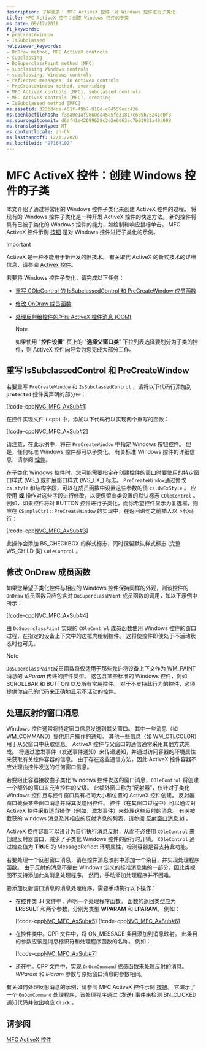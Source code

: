 ```yaml
---
description: 了解更多： MFC ActiveX 控件：对 Windows 控件进行子类化
title: MFC ActiveX 控件：创建 Windows 控件的子类
ms.date: 09/12/2018
f1_keywords:
- precreatewindow
- IsSubclassed
helpviewer_keywords:
- OnDraw method, MFC ActiveX controls
- subclassing
- DoSuperclassPaint method [MFC]
- subclassing Windows controls
- subclassing, Windows controls
- reflected messages, in ActiveX controls
- PreCreateWindow method, overriding
- MFC ActiveX controls [MFC], subclassed controls
- MFC ActiveX controls [MFC], creating
- IsSubclassed method [MFC]
ms.assetid: 3236d4de-401f-49b7-918d-c84559ecc426
ms.openlocfilehash: f3ea0e1af9860ca4585fe31817c689b75241d0f3
ms.sourcegitcommit: d6af41e42699628c3e2e6063ec7b03931a49a098
ms.translationtype: MT
ms.contentlocale: zh-CN
ms.lasthandoff: 12/11/2020
ms.locfileid: "97164102"
---
```

# <a name="mfc-activex-controls-subclassing-a-windows-control"></a>MFC ActiveX 控件：创建 Windows 控件的子类

本文介绍了通过将常用的 Windows 控件子类化来创建 ActiveX 控件的过程。 将现有的 Windows 控件子类化是一种开发 ActiveX 控件的快速方法。 新的控件将具有已被子类化的 Windows 控件的能力，如绘制和响应鼠标单击。 MFC ActiveX 控件示例 [按钮](../overview/visual-cpp-samples.md) 是对 Windows 控件进行子类化的示例。

>[!IMPORTANT]
> ActiveX 是一种不能用于新开发的旧技术。 有关取代 ActiveX 的新式技术的详细信息，请参阅 [Activex 控件](activex-controls.md)。

若要将 Windows 控件子类化，请完成以下任务：

- [重写 COleControl 的 IsSubclassedControl 和 PreCreateWindow 成员函数](#_core_overriding_issubclassedcontrol_and_precreatewindow)

- [修改 OnDraw 成员函数](#_core_modifying_the_ondraw_member_function)

- [处理反射给控件的所有 ActiveX 控件消息 (OCM)](#_core_handling_reflected_window_messages)

   > [!NOTE]
   > 如果使用 "**控件设置**" 页上的 "**选择父窗口类**" 下拉列表选择要划分为子类的控件，则 ActiveX 控件向导会为您完成大部分工作。

## <a name="overriding-issubclassedcontrol-and-precreatewindow"></a><a name="_core_overriding_issubclassedcontrol_and_precreatewindow"></a> 重写 IsSubclassedControl 和 PreCreateWindow

若要重写 `PreCreateWindow` 和 `IsSubclassedControl` ，请将以下代码行添加到 **`protected`** 控件类声明的部分中：

[!code-cpp[NVC_MFC_AxSub#1](codesnippet/cpp/mfc-activex-controls-subclassing-a-windows-control_1.h)]

在控件实现文件 (.cpp) 中，添加以下代码行以实现两个重写的函数：

[!code-cpp[NVC_MFC_AxSub#2](codesnippet/cpp/mfc-activex-controls-subclassing-a-windows-control_2.cpp)]

请注意，在此示例中，将在 `PreCreateWindow` 中指定 Windows 按钮控件。 但是，任何标准 Windows 控件都可以子类化。 有关标准 Windows 控件的详细信息，请参阅 [控件](controls-mfc.md)。

在子类化 Windows 控件时，您可能需要指定在创建控件的窗口时要使用的特定窗口样式 (WS_) 或扩展窗口样式 (WS_EX_) 标志。 `PreCreateWindow`通过修改 `cs.style` 和结构字段，可以在成员函数中设置这些参数的值 `cs.dwExStyle` 。 应使用 **或** 操作对这些字段进行修改，以便保留由类设置的默认标志 `COleControl` 。 例如，如果控件将对 BUTTON 控件进行子类化，而你希望控件显示为复选框，则应在 `CSampleCtrl::PreCreateWindow` 的实现中，在返回语句之前插入以下代码行：

[!code-cpp[NVC_MFC_AxSub#3](codesnippet/cpp/mfc-activex-controls-subclassing-a-windows-control_3.cpp)]

此操作会添加 BS_CHECKBOX 的样式标志，同时保留默认样式标志 (完整 WS_CHILD 类) `COleControl` 。

## <a name="modifying-the-ondraw-member-function"></a><a name="_core_modifying_the_ondraw_member_function"></a> 修改 OnDraw 成员函数

如果您希望子类化控件与相应的 Windows 控件保持同样的外观，则该控件的 `OnDraw` 成员函数只应包含对 `DoSuperclassPaint` 成员函数的调用，如以下示例中所示：

[!code-cpp[NVC_MFC_AxSub#4](codesnippet/cpp/mfc-activex-controls-subclassing-a-windows-control_4.cpp)]

由 `DoSuperclassPaint` 实现的 `COleControl` 成员函数使用 Windows 控件的窗口过程，在指定的设备上下文中的边框内绘制控件。 这将使控件即使处于不活动状态时也可见。

> [!NOTE]
> `DoSuperclassPaint`成员函数将仅适用于那些允许将设备上下文作为 WM_PAINT 消息的 *wParam* 传递的控件类型。 这包含某些标准的 Windows 控件，例如 SCROLLBAR 和 BUTTON 以及所有常用控件。 对于不支持此行为的控件，必须提供你自己的代码来正确地显示不活动的控件。

## <a name="handling-reflected-window-messages"></a><a name="_core_handling_reflected_window_messages"></a> 处理反射的窗口消息

Windows 控件通常将特定窗口信息发送到其父窗口。 其中一些消息（如WM_COMMAND）提供用户操作的通知。 其他一些信息（如 WM_CTLCOLOR）用于从父窗口中获取信息。 ActiveX 控件与父窗口的通信通常采用其他方式完成。 将通过激发事件（发送事件通知）来传递通知，并通过访问容器的环境属性来获取有关控件容器的信息。 由于存在这些通信方法，因此 ActiveX 控件容器不应处理由控件发送的任何窗口信息。

若要阻止容器接收由子类化 Windows 控件发送的窗口消息，`COleControl` 将创建一个额外的窗口来充当控件的父级。 此额外窗口称为“反射器”，仅针对子类化 Windows 控件且与控件窗口具有相同大小和位置的 ActiveX 控件创建。 反射器窗口截获某些窗口消息并将其发送回控件。 控件（在其窗口过程中）可以通过对 ActiveX 控件采取适当操作（例如，激发事件）来处理这些反射的消息。 有关被截获的 windows 消息及其相应的反射消息的列表，请参阅 [反射窗口消息 id](reflected-window-message-ids.md) 。

ActiveX 控件容器可以设计为自行执行消息反射，从而不必使用 `COleControl` 来创建反射器窗口，减少了子类化 Windows 控件的运行时开销。 `COleControl` 通过检查值为 **TRUE** 的 MessageReflect 环境属性，检测容器是否支持此功能。

若要处理一个反射窗口消息，请在控件消息映射中添加一个条目，并实现处理程序函数。 由于反射的消息不是由 Windows 定义的标准消息集的一部分，因此类视图不支持添加此类消息处理程序。 然而，手动添加处理程序并不困难。

要添加反射窗口消息的消息处理程序，需要手动执行以下操作：

- 在控件类 .H 文件中，声明一个处理程序函数。 函数的返回类型应为 **LRESULT** 和两个参数，分别为类型 **WPARAM** 和 **LPARAM**。 例如：

   [!code-cpp[NVC_MFC_AxSub#5](codesnippet/cpp/mfc-activex-controls-subclassing-a-windows-control_5.h)]
    [!code-cpp[NVC_MFC_AxSub#6](codesnippet/cpp/mfc-activex-controls-subclassing-a-windows-control_6.h)]

- 在控件类中。CPP 文件中，将 ON_MESSAGE 条目添加到消息映射。 此条目的参数应该是消息标识符和处理程序函数的名称。 例如：

   [!code-cpp[NVC_MFC_AxSub#7](codesnippet/cpp/mfc-activex-controls-subclassing-a-windows-control_7.cpp)]

- 还在中。CPP 文件中，实现 `OnOcmCommand` 成员函数来处理反射的消息。 *WParam* 和 *lParam* 参数与原始窗口消息的参数相同。

有关如何处理反射消息的示例，请参阅 MFC ActiveX 控件示例 [按钮](../overview/visual-cpp-samples.md)。 它演示了一个 `OnOcmCommand` 处理程序，该处理程序通过 (发送) 事件来检测 BN_CLICKED 通知代码并做出响应 `Click` 。

## <a name="see-also"></a>请参阅

[MFC ActiveX 控件](mfc-activex-controls.md)
